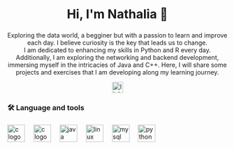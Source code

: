 <br clear="both">

<div align="center">
  <img height="15" src="https://github.com/nathrod/nathrod/assets/107778899/9bf742e6-497b-40c0-933c-734ac6d154cc"  />
</div>

###

<h1 align="center">Hi, I'm Nathalia 👋</h1>

###

<div align="center">
  <p>Exploring the data world, a begginer but with a passion to learn and improve each day. I believe curiosity is the key that leads us to change. </br> I am dedicated to enhancing my skills in Python and R every day. Additionally, I am exploring the networking and backend development, immersing myself in the intricacies of Java and C++. Here, I will share some projects and exercises that I am developing along my learning journey.
</p> 
</div>

<div align="center">
  <a href="https://www.linkedin.com/in/nathalia-rodrigues-7a530a1b8" target="_blank">
    <img src="https://img.shields.io/static/v1?message=LinkedIn&logo=linkedin&label=&color=0077B5&logoColor=white&labelColor=&style=for-the-badge" height="25" alt="linkedin logo"  />
  </a>
</div>

###

<h3 align="left">🛠 Language and tools</h3>

###

<div align="left">
  <img src="https://cdn.jsdelivr.net/gh/devicons/devicon/icons/c/c-original.svg" height="40" alt="c logo"  />
  <img width="12" />
  <img src="https://cdn.jsdelivr.net/gh/devicons/devicon/icons/cplusplus/cplusplus-original.svg" height="40" alt="c logo"  />
  <img width="12" />
  <img src="https://cdn.jsdelivr.net/gh/devicons/devicon/icons/java/java-original.svg" height="40" alt="java logo"  />
  <img width="12" />
  <img src="https://cdn.jsdelivr.net/gh/devicons/devicon/icons/linux/linux-original.svg" height="40" alt="linux logo"  />
  <img width="12" />
  <img src="https://cdn.jsdelivr.net/gh/devicons/devicon/icons/mysql/mysql-original.svg" height="40" alt="mysql logo"  />
  <img width="12" />
  <img src="https://cdn.jsdelivr.net/gh/devicons/devicon/icons/python/python-original.svg" height="40" alt="python logo"  />
</div>

###
